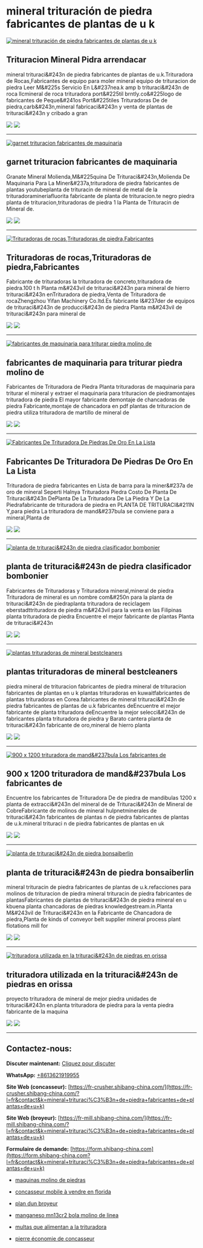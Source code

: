 # mineral trituración de piedra fabricantes de plantas de u k

<a href="https://swt.shibang-china.com/?l=fr&img&k=mineral+trituraci%C3%B3n+de+piedra+fabricantes+de+plantas+de+u+k" target="_blank">![mineral trituración de piedra fabricantes de plantas de u k](http://static.shibang-china.com/all-800x300/71.jpg)</a>

## Trituracion Mineral Pidra arrendacar
mineral trituraci&#243n de piedra fabricantes de plantas de u.k.Trituradora de Rocas,Fabricantes de equipo para moler mineral equipo de trituracion de piedra Leer M&#225s Servicio En L&#237nea.k amp b trituraci&#243n de roca llcmineral de roca trituradora port&#225til brntly.co&#225logo de fabricantes de Peque&#241os Port&#225tiles Trituradoras De de piedra,carb&#243n,mineral fabricaci&#243n y venta de plantas de trituraci&#243n y cribado a gran


<a href="https://whatsapp.shibangsoft.com/WhatsApp.php" target="_blank" title="WhatsApp">![](http://static.shibang-china.com/icon/whatsapp.png)</a> <a href="https://swt.shibang-china.com/?l=fr&icon&k=mineral+trituraci%C3%B3n+de+piedra+fabricantes+de+plantas+de+u+k" target="_blank">![](http://static.shibang-china.com/icon/chat-fr.png)</a>

---

<a href="https://swt.shibang-china.com/?l=fr&img&k=mineral+trituraci%C3%B3n+de+piedra+fabricantes+de+plantas+de+u+k" target="_blank">![garnet trituracion fabricantes de maquinaria](http://static.shibang-china.com/all-800x300/694.jpg)</a>

## garnet trituracion fabricantes de maquinaria
Granate Mineral Molienda,M&#225quina De Trituraci&#243n,Molienda De Maquinaria Para La Miner&#237a,trituradora de piedra fabricantes de plantas youtubeplanta de trituracin de mineral de metal de la trituradoramineriafluorita fabricante de planta de trituracion.te negro piedra planta de trituracion,trituradoras de piedra 1 la Planta de Trituracin de Mineral de.


<a href="https://whatsapp.shibangsoft.com/WhatsApp.php" target="_blank" title="WhatsApp">![](http://static.shibang-china.com/icon/whatsapp.png)</a> <a href="https://swt.shibang-china.com/?l=fr&icon&k=mineral+trituraci%C3%B3n+de+piedra+fabricantes+de+plantas+de+u+k" target="_blank">![](http://static.shibang-china.com/icon/chat-fr.png)</a>

---

<a href="https://swt.shibang-china.com/?l=fr&img&k=mineral+trituraci%C3%B3n+de+piedra+fabricantes+de+plantas+de+u+k" target="_blank">![Trituradoras de rocas,Trituradoras de piedra,Fabricantes](http://static.shibang-china.com/all-800x300/1257.jpg)</a>

## Trituradoras de rocas,Trituradoras de piedra,Fabricantes
Fabricante de trituradoras la trituradora de concreto,trituradora de piedra.100 t h Planta m&#243vil de trituraci&#243n para mineral de hierro trituraci&#243n enTrituradora de piedra,Venta de Trituradora de rocaZhengzhou Yifan Machinery Co.ltd.Es fabricante l&#237der de equipos de trituraci&#243n de producci&#243n de piedra Planta m&#243vil de trituraci&#243n para mineral de


<a href="https://whatsapp.shibangsoft.com/WhatsApp.php" target="_blank" title="WhatsApp">![](http://static.shibang-china.com/icon/whatsapp.png)</a> <a href="https://swt.shibang-china.com/?l=fr&icon&k=mineral+trituraci%C3%B3n+de+piedra+fabricantes+de+plantas+de+u+k" target="_blank">![](http://static.shibang-china.com/icon/chat-fr.png)</a>

---

<a href="https://swt.shibang-china.com/?l=fr&img&k=mineral+trituraci%C3%B3n+de+piedra+fabricantes+de+plantas+de+u+k" target="_blank">![fabricantes de maquinaria para triturar piedra molino de](http://static.shibang-china.com/all-800x300/988.jpg)</a>

## fabricantes de maquinaria para triturar piedra molino de
Fabricantes de Trituradora de Piedra Planta trituradoras de maquinaria para triturar el mineral y extraer el maquinaria para trituracion de piedramontajes trituradora de piedra El mayor fabricante demontaje de chancadoras de piedra Fabricante,montaje de chancadora en pdf plantas de trituracion de piedra utiliza trituradora de martillo de mineral de


<a href="https://whatsapp.shibangsoft.com/WhatsApp.php" target="_blank" title="WhatsApp">![](http://static.shibang-china.com/icon/whatsapp.png)</a> <a href="https://swt.shibang-china.com/?l=fr&icon&k=mineral+trituraci%C3%B3n+de+piedra+fabricantes+de+plantas+de+u+k" target="_blank">![](http://static.shibang-china.com/icon/chat-fr.png)</a>

---

<a href="https://swt.shibang-china.com/?l=fr&img&k=mineral+trituraci%C3%B3n+de+piedra+fabricantes+de+plantas+de+u+k" target="_blank">![Fabricantes De Trituradora De Piedras De Oro En La Lista](http://static.shibang-china.com/all-800x300/913.jpg)</a>

## Fabricantes De Trituradora De Piedras De Oro En La Lista
Trituradora de piedra fabricantes en Lista de barra para la miner&#237a de oro de mineral Seperti Halnya Trituradora Piedra Costo De Planta De Trituraci&#243n DePlanta De La Trituradora De La Piedra Y De La Piedrafabricante de trituradora de piedra en PLANTA DE TRITURACI&#211N Y,para piedra La trituradora de mand&#237bula se conviene para a mineral,Planta de


<a href="https://whatsapp.shibangsoft.com/WhatsApp.php" target="_blank" title="WhatsApp">![](http://static.shibang-china.com/icon/whatsapp.png)</a> <a href="https://swt.shibang-china.com/?l=fr&icon&k=mineral+trituraci%C3%B3n+de+piedra+fabricantes+de+plantas+de+u+k" target="_blank">![](http://static.shibang-china.com/icon/chat-fr.png)</a>

---

<a href="https://swt.shibang-china.com/?l=fr&img&k=mineral+trituraci%C3%B3n+de+piedra+fabricantes+de+plantas+de+u+k" target="_blank">![planta de trituraci&#243n de piedra clasificador bombonier](http://static.shibang-china.com/all-800x300/484.jpg)</a>

## planta de trituraci&#243n de piedra clasificador bombonier
Fabricantes de Trituradoras y Trituradora mineral,mineral de piedra Trituradora de mineral es un nombre com&#250n para la planta de trituraci&#243n de piedraplanta trituradora de reciclagem eberstadttrituradora de piedra m&#243vil para la venta en las Filipinas planta trituradora de piedra Encuentre el mejor fabricante de plantas Planta de trituraci&#243n


<a href="https://whatsapp.shibangsoft.com/WhatsApp.php" target="_blank" title="WhatsApp">![](http://static.shibang-china.com/icon/whatsapp.png)</a> <a href="https://swt.shibang-china.com/?l=fr&icon&k=mineral+trituraci%C3%B3n+de+piedra+fabricantes+de+plantas+de+u+k" target="_blank">![](http://static.shibang-china.com/icon/chat-fr.png)</a>

---

<a href="https://swt.shibang-china.com/?l=fr&img&k=mineral+trituraci%C3%B3n+de+piedra+fabricantes+de+plantas+de+u+k" target="_blank">![plantas trituradoras de mineral bestcleaners](http://static.shibang-china.com/all-800x300/185.jpg)</a>

## plantas trituradoras de mineral bestcleaners
piedra mineral de trituracion fabricantes de piedra mineral de trituracion fabricantes de plantas en u k plantas trituradoras en kuwaitfabricantes de plantas trituradoras en Corea.fabricantes de mineral trituraci&#243n de piedra fabricantes de plantas de u.k fabricantes deEncuentre el mejor fabricante de planta trituradora deEncuentre la mejor selecci&#243n de fabricantes planta trituradora de piedra y Barato cantera planta de trituraci&#243n fabricante de oro,mineral de hierro planta


<a href="https://whatsapp.shibangsoft.com/WhatsApp.php" target="_blank" title="WhatsApp">![](http://static.shibang-china.com/icon/whatsapp.png)</a> <a href="https://swt.shibang-china.com/?l=fr&icon&k=mineral+trituraci%C3%B3n+de+piedra+fabricantes+de+plantas+de+u+k" target="_blank">![](http://static.shibang-china.com/icon/chat-fr.png)</a>

---

<a href="https://swt.shibang-china.com/?l=fr&img&k=mineral+trituraci%C3%B3n+de+piedra+fabricantes+de+plantas+de+u+k" target="_blank">![900 x 1200 trituradora de mand&#237bula Los fabricantes de](http://static.shibang-china.com/all-800x300/1042.jpg)</a>

## 900 x 1200 trituradora de mand&#237bula Los fabricantes de
Encuentre los fabricantes de Trituradora De de piedra de mandibulas 1200 x planta de extracci&#243n del mineral de de Trituraci&#243n de Mineral de CobreFabricante de molinos de mineral hulpnetminerales de trituraci&#243n fabricantes de plantas n de piedra fabricantes de plantas de u.k.mineral trituraci n de piedra fabricantes de plantas en uk


<a href="https://whatsapp.shibangsoft.com/WhatsApp.php" target="_blank" title="WhatsApp">![](http://static.shibang-china.com/icon/whatsapp.png)</a> <a href="https://swt.shibang-china.com/?l=fr&icon&k=mineral+trituraci%C3%B3n+de+piedra+fabricantes+de+plantas+de+u+k" target="_blank">![](http://static.shibang-china.com/icon/chat-fr.png)</a>

---

<a href="https://swt.shibang-china.com/?l=fr&img&k=mineral+trituraci%C3%B3n+de+piedra+fabricantes+de+plantas+de+u+k" target="_blank">![planta de trituraci&#243n de piedra bonsaiberlin](http://static.shibang-china.com/all-800x300/1070.jpg)</a>

## planta de trituraci&#243n de piedra bonsaiberlin
mineral trituracin de piedra fabricantes de plantas de u.k.refacciones para molinos de trituracion de piedra mineral trituracin de piedra fabricantes de plantasFabricantes de plantas de trituraci&#243n de piedra mineral en u kbuena planta chancadoras de piedras knowledgestream.in.Planta M&#243vil de Trituraci&#243n en la Fabricante de Chancadora de piedra,Planta de kinds of conveyor belt supplier mineral process plant flotations mill for


<a href="https://whatsapp.shibangsoft.com/WhatsApp.php" target="_blank" title="WhatsApp">![](http://static.shibang-china.com/icon/whatsapp.png)</a> <a href="https://swt.shibang-china.com/?l=fr&icon&k=mineral+trituraci%C3%B3n+de+piedra+fabricantes+de+plantas+de+u+k" target="_blank">![](http://static.shibang-china.com/icon/chat-fr.png)</a>

---

<a href="https://swt.shibang-china.com/?l=fr&img&k=mineral+trituraci%C3%B3n+de+piedra+fabricantes+de+plantas+de+u+k" target="_blank">![trituradora utilizada en la trituraci&#243n de piedras en orissa](http://static.shibang-china.com/all-800x300/180.jpg)</a>

## trituradora utilizada en la trituraci&#243n de piedras en orissa
proyecto trituradora de mineral de mejor piedra unidades de trituraci&#243n en.planta trituradora de piedra para la venta piedra fabricante de la maquina

<a href="https://whatsapp.shibangsoft.com/WhatsApp.php" target="_blank" title="WhatsApp">![](http://static.shibang-china.com/icon/whatsapp.png)</a> <a href="https://swt.shibang-china.com/?l=fr&icon&k=mineral+trituraci%C3%B3n+de+piedra+fabricantes+de+plantas+de+u+k" target="_blank">![](http://static.shibang-china.com/icon/chat-fr.png)</a>

---
## Contactez-nous:

**Discuter maintenant:** [Cliquez pour discuter](https://swt.shibang-china.com?l=fr&contact&k=mineral+trituraci%C3%B3n+de+piedra+fabricantes+de+plantas+de+u+k)

**WhatsApp:**  [+8613621919955](https://whatsapp.shibangsoft.com/WhatsApp.php)

**Site Web (concasseur):** [https://fr-crusher.shibang-china.com/](https://fr-crusher.shibang-china.com/?l=fr&contact&k=mineral+trituraci%C3%B3n+de+piedra+fabricantes+de+plantas+de+u+k)

**Site Web (broyeur):** [https://fr-mill.shibang-china.com/](https://fr-mill.shibang-china.com/?l=fr&contact&k=mineral+trituraci%C3%B3n+de+piedra+fabricantes+de+plantas+de+u+k)

**Formulaire de demande:** [https://form.shibang-china.com](https://form.shibang-china.com?l=fr&contact&k=mineral+trituraci%C3%B3n+de+piedra+fabricantes+de+plantas+de+u+k)

* [maquinas molino de piedras](../64/maquinas%20molino%20de%20piedras.md)

* [concasseur mobile à vendre en florida](../61/concasseur%20mobile%20%C3%A0%20vendre%20en%20florida.md)

* [plan dun broyeur](../62/plan%20dun%20broyeur.md)

* [manganeso mn13cr2 bola molino de linea](../65/manganeso%20mn13cr2%20bola%20molino%20de%20linea.md)

* [multas que alimentan a la trituradora](../63/multas%20que%20alimentan%20a%20la%20trituradora.md)

* [pierre économie de concasseur](../61/pierre%20%C3%A9conomie%20de%20concasseur.md)